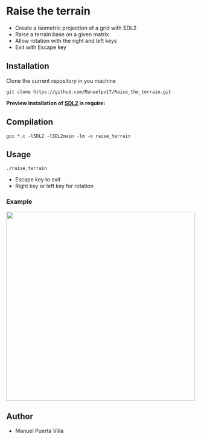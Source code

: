 # Raise the terrain

- Create a isometric projection of a grid with SDL2
- Raise a terrain base on a given matrix
- Allow rotation with the right and left keys
- Exit with Escape key

## Installation

Clone the current repository in you machine

```
git clone https://github.com/Manuelpv17/Raise_the_terrain.git
```

**Preview installation of [SDL2](https://wiki.libsdl.org/Installation) is require:**

## Compilation

    gcc *.c -lSDL2 -lSDL2main -lm -o raise_terrain

## Usage

    ./raise_terrain

- Escape key to exit
- Right key or left key for rotation

### Example

  <img src="https://github.com/Manuelpv17/Raise_the_terrain/blob/master/rotation.gif" width="500" />

## Author

- Manuel Puerta Villa
